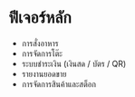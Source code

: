 # ฟีเจอร์หลัก

- การสั่งอาหาร
- การจัดการโต๊ะ
- ระบบชำระเงิน (เงินสด / บัตร / QR)
- รายงานยอดขาย
- การจัดการสินค้าและสต็อก